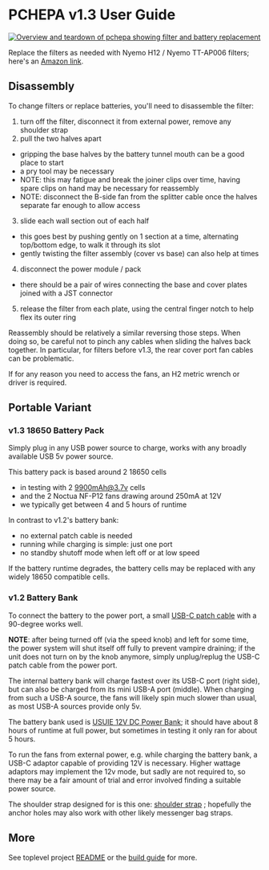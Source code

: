 # PCHEPA v1.3 User Guide

[![Overview and teardown of pchepa showing filter and battery replacement](https://img.youtube.com/vi/N4roOuzAzKE/0.jpg)](https://www.youtube.com/watch?v=N4roOuzAzKE)

Replace the filters as needed with Nyemo H12 / Nyemo TT-AP006 filters; here's an [Amazon link][amaz_nyemo].

## Disassembly

To change filters or replace batteries, you'll need to disassemble the filter:
1. turn off the filter, disconnect it from external power, remove any shoulder strap
2. pull the two halves apart
  - gripping the base halves by the battery tunnel mouth can be a good place to start
  - a pry tool may be necessary
  - NOTE: this may fatigue and break the joiner clips over time, having spare clips on hand may be necessary for reassembly
  - NOTE: disconnect the B-side fan from the splitter cable once the halves separate far enough to allow access
3. slide each wall section out of each half
  - this goes best by pushing gently on 1 section at a time, alternating top/bottom edge, to walk it through its slot
  - gently twisting the filter assembly (cover vs base) can also help at times
4. disconnect the power module / pack
  - there should be a pair of wires connecting the base and cover plates joined with a JST connector
5. release the filter from each plate, using the central finger notch to help flex its outer ring

Reassembly should be relatively a similar reversing those steps.
When doing so, be careful not to pinch any cables when sliding the halves back together.
In particular, for filters before v1.3, the rear cover port fan cables can be problematic.

If for any reason you need to access the fans, an H2 metric wrench or driver is required.

## Portable Variant

### v1.3 18650 Battery Pack

Simply plug in any USB power source to charge, works with any broadly available USB 5v power source.

This battery pack is based around 2 18650 cells
- in testing with 2 9900mAh@3.7v cells
- and the 2 Noctua NF-P12 fans drawing around 250mA at 12V
- we typically get between 4 and 5 hours of runtime

In contrast to v1.2's battery bank:
- no external patch cable is needed
- running while charging is simple: just one port
- no standby shutoff mode when left off or at low speed

If the battery runtime degrades, the battery cells may be replaced with any widely 18650 compatible cells.

### v1.2 Battery Bank

To connect the battery to the power port, a small [USB-C patch cable][amaz_usbc_patch] with a 90-degree works well.

**NOTE**: after being turned off (via the speed knob) and left for some time, the power system will shut itself off fully to prevent vampire draining;
if the unit does not turn on by the knob anymore, simply unplug/replug the USB-C patch cable from the power port.

The internal battery bank will charge fastest over its USB-C port (right side), but can also be charged from its mini USB-A port (middle).
When charging from such a USB-A source, the fans will likely spin much slower than usual, as most USB-A sources provide only 5v.

The battery bank used is [USUIE 12V DC Power Bank][amaz_usuie_12v_bank]; it should have about 8 hours of runtime at full power, but sometimes in testing it only ran for about 5 hours.

To run the fans from external power, e.g. while charging the battery bank, a USB-C adaptor capable of providing 12V is necessary.
Higher wattage adaptors may implement the 12v mode, but sadly are not required to,
so there may be a fair amount of trial and error involved finding a suitable power source.

The shoulder strap designed for is this one: [shoulder strap][amaz_shoulder_strap] ;
hopefully the anchor holes may also work with other likely messenger bag straps.

## More

See toplevel project [README](../README.md) or the [build guide][build_guide] for more.

[amaz_nyemo]: https://www.amazon.com/gp/product/B08Z32BDJY
[amaz_shoulder_strap]: https://www.amazon.com/dp/B07P3LCZXN
[amaz_usbc_patch]: https://www.amazon.com/dp/B0B6BLQJ8B
[amaz_usuie_12v_bank]: https://www.amazon.com/dp/B0CNGM4V32
[build_guide]: https://github.com/jcorbin/pchepa/blob/main/build_guide.md
